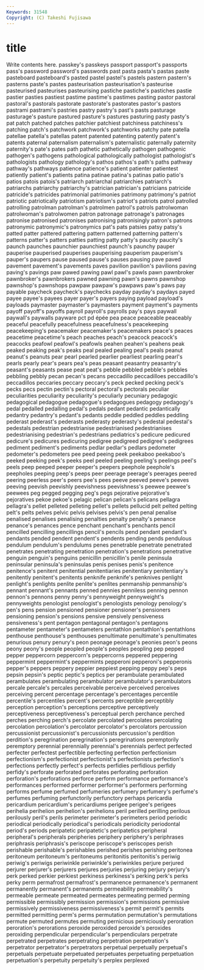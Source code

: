 ```yaml
---
Keywords: 31548 
Copyright: (C) Takeshi Fujisawa
---
```


# title

Write contents here.
 passkey's passkeys passport
passport's passports pass's password password's passwords past pasta pasta's pastas
paste pasteboard pasteboard's pasted pastel pastel's pastels pastern pastern's pasterns
paste's pastes pasteurisation pasteurisation's pasteurise pasteurised pasteurises pasteurising pastiche pastiche's
pastiches pastie pastier pasties pastiest pastime pastime's pastimes pasting pastor
pastoral pastoral's pastorals pastorate pastorate's pastorates pastor's pastors pastrami pastrami's
pastries pastry pastry's past's pasts pasturage pasturage's pasture pastured pasture's
pastures pasturing pasty pasty's pat patch patched patches patchier patchiest
patchiness patchiness's patching patch's patchwork patchwork's patchworks patchy pate patella
patellae patella's patellas patent patented patenting patently patent's patents paternal
paternalism paternalism's paternalistic paternally paternity paternity's pate's pates path pathetic
pathetically pathogen pathogenic pathogen's pathogens pathological pathologically pathologist pathologist's pathologists
pathology pathology's pathos pathos's path's paths pathway pathway's pathways patience
patience's patient patienter patientest patiently patient's patients patina patinae patina's
patinas patio patio's patios patois patois's patriarch patriarchal patriarchies patriarch's
patriarchs patriarchy patriarchy's patrician patrician's patricians patricide patricide's patricides patrimonial
patrimonies patrimony patrimony's patriot patriotic patriotically patriotism patriotism's patriot's patriots
patrol patrolled patrolling patrolman patrolman's patrolmen patrol's patrols patrolwoman patrolwoman's
patrolwomen patron patronage patronage's patronages patronise patronised patronises patronising patronisingly
patron's patrons patronymic patronymic's patronymics pat's pats patsies patsy patsy's
patted patter pattered pattering pattern patterned patterning pattern's patterns patter's
patters patties patting patty patty's paucity paucity's paunch paunches paunchier
paunchiest paunch's paunchy pauper pauperise pauperised pauperises pauperising pauperism pauperism's
pauper's paupers pause paused pause's pauses pausing pave paved pavement
pavement's pavements paves pavilion pavilion's pavilions paving paving's pavings paw
pawed pawing pawl pawl's pawls pawn pawnbroker pawnbroker's pawnbrokers pawned
pawning pawn's pawns pawnshop pawnshop's pawnshops pawpaw pawpaw's pawpaws paw's
paws pay payable paycheck paycheck's paychecks payday payday's paydays payed
payee payee's payees payer payer's payers paying payload payload's payloads
paymaster paymaster's paymasters payment payment's payments payoff payoff's payoffs payroll
payroll's payrolls pay's pays paywall paywall's paywalls payware pct pd
épée pea peace peaceable peaceably peaceful peacefully peacefulness peacefulness's peacekeeping
peacekeeping's peacemaker peacemaker's peacemakers peace's peaces peacetime peacetime's peach peaches
peach's peacock peacock's peacocks peafowl peafowl's peafowls peahen peahen's peahens
peak peaked peaking peak's peaks peal pealed pealing peal's peals
peanut peanut's peanuts pear pearl pearled pearlier pearliest pearling pearl's
pearls pearly pear's pears pea's peas peasant peasantry peasantry's peasant's
peasants pease peat peat's pebble pebbled pebble's pebbles pebbling pebbly
pecan pecan's pecans peccadillo peccadilloes peccadillo's peccadillos peccaries peccary peccary's
peck pecked pecking peck's pecks pecs pectin pectin's pectoral pectoral's
pectorals peculiar peculiarities peculiarity peculiarity's peculiarly pecuniary pedagogic pedagogical pedagogue
pedagogue's pedagogues pedagogy pedagogy's pedal pedalled pedalling pedal's pedals pedant
pedantic pedantically pedantry pedantry's pedant's pedants peddle peddled peddles peddling
pederast pederast's pederasts pederasty pederasty's pedestal pedestal's pedestals pedestrian pedestrianise
pedestrianised pedestrianises pedestrianising pedestrian's pedestrians pediatrics's pedicure pedicured pedicure's pedicures
pedicuring pedigree pedigreed pedigree's pedigrees pediment pediment's pediments pedlar pedlar's
pedlars pedometer pedometer's pedometers pee peed peeing peek peekaboo peekaboo's
peeked peeking peek's peeks peel peeled peeling peeling's peelings peel's
peels peep peeped peeper peeper's peepers peephole peephole's peepholes peeping
peep's peeps peer peerage peerage's peerages peered peering peerless peer's
peers pee's pees peeve peeved peeve's peeves peeving peevish peevishly
peevishness peevishness's peewee peewee's peewees peg pegged pegging peg's pegs
pejorative pejorative's pejoratives pekoe pekoe's pelagic pelican pelican's pelicans pellagra
pellagra's pellet pelleted pelleting pellet's pellets pellucid pelt pelted pelting
pelt's pelts pelves pelvic pelvis pelvises pelvis's pen penal penalise
penalised penalises penalising penalties penalty penalty's penance penance's penances pence
penchant penchant's penchants pencil pencilled pencilling pencillings pencil's pencils pend
pendant pendant's pendants pended pendent pendent's pendents pending pends pendulous
pendulum pendulum's pendulums penes penetrable penetrate penetrated penetrates penetrating penetration
penetration's penetrations penetrative penguin penguin's penguins penicillin penicillin's penile peninsula
peninsular peninsula's peninsulas penis penises penis's penitence penitence's penitent penitential
penitentiaries penitentiary penitentiary's penitently penitent's penitents penknife penknife's penknives penlight
penlight's penlights penlite penlite's penlites penmanship penmanship's pennant pennant's pennants
penned pennies penniless penning pennon pennon's pennons penny penny's pennyweight
pennyweight's pennyweights penologist penologist's penologists penology penology's pen's pens pension
pensioned pensioner pensioner's pensioners pensioning pension's pensions pensive pensively pensiveness
pensiveness's pent pentagon pentagonal pentagon's pentagons pentameter pentameter's pentameters pentathlon
pentathlon's pentathlons penthouse penthouse's penthouses penultimate penultimate's penultimates penurious penury
penury's peon peonage peonage's peonies peon's peons peony peony's people
peopled people's peoples peopling pep pepped pepper peppercorn peppercorn's peppercorns
peppered peppering peppermint peppermint's peppermints pepperoni pepperoni's pepperonis pepper's peppers
peppery peppier peppiest pepping peppy pep's peps pepsin pepsin's peptic
peptic's peptics per perambulate perambulated perambulates perambulating perambulator perambulator's perambulators
percale percale's percales perceivable perceive perceived perceives perceiving percent percentage
percentage's percentages percentile percentile's percentiles percent's percents perceptible perceptibly perception
perception's perceptions perceptive perceptively perceptiveness perceptiveness's perceptual perch perchance perched
perches perching perch's percolate percolated percolates percolating percolation percolation's percolator
percolator's percolators percussion percussionist percussionist's percussionists percussion's perdition perdition's peregrination
peregrination's peregrinations peremptorily peremptory perennial perennially perennial's perennials perfect perfected
perfecter perfectest perfectible perfecting perfection perfectionism perfectionism's perfectionist perfectionist's perfectionists
perfection's perfections perfectly perfect's perfects perfidies perfidious perfidy perfidy's perforate
perforated perforates perforating perforation perforation's perforations perforce perform performance performance's
performances performed performer performer's performers performing performs perfume perfumed perfumeries
perfumery perfumery's perfume's perfumes perfuming perfunctorily perfunctory perhaps pericardia pericardium
pericardium's pericardiums perigee perigee's perigees perihelia perihelion perihelion's perihelions peril
perilled perilling perilous perilously peril's perils perimeter perimeter's perimeters period
periodic periodical periodically periodical's periodicals periodicity periodontal period's periods peripatetic
peripatetic's peripatetics peripheral peripheral's peripherals peripheries periphery periphery's periphrases periphrasis
periphrasis's periscope periscope's periscopes perish perishable perishable's perishables perished perishes
perishing peritonea peritoneum peritoneum's peritoneums peritonitis peritonitis's periwig periwig's periwigs
periwinkle periwinkle's periwinkles perjure perjured perjurer perjurer's perjurers perjures perjuries
perjuring perjury perjury's perk perked perkier perkiest perkiness perkiness's perking
perk's perks perky perm permafrost permafrost's permanence permanence's permanent permanently
permanent's permanents permeability permeability's permeable permeate permeated permeates permeating permed
perming permissible permissibly permission permission's permissions permissive permissively permissiveness permissiveness's
permit permit's permits permitted permitting perm's perms permutation permutation's permutations
permute permuted permutes permuting pernicious perniciously peroration peroration's perorations peroxide
peroxided peroxide's peroxides peroxiding perpendicular perpendicular's perpendiculars perpetrate perpetrated perpetrates
perpetrating perpetration perpetration's perpetrator perpetrator's perpetrators perpetual perpetually perpetual's perpetuals
perpetuate perpetuated perpetuates perpetuating perpetuation perpetuation's perpetuity perpetuity's perplex perplexed
